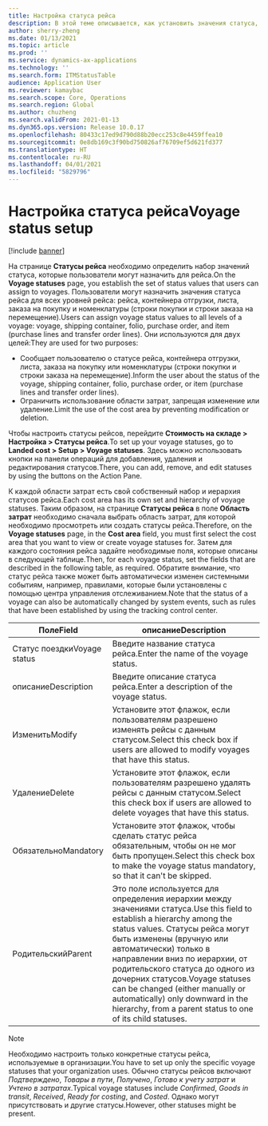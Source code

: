 ```yaml
---
title: Настройка статуса рейса
description: В этой теме описывается, как установить значения статуса, которые пользователи могут назначить для рейса.
author: sherry-zheng
ms.date: 01/13/2021
ms.topic: article
ms.prod: ''
ms.service: dynamics-ax-applications
ms.technology: ''
ms.search.form: ITMStatusTable
audience: Application User
ms.reviewer: kamaybac
ms.search.scope: Core, Operations
ms.search.region: Global
ms.author: chuzheng
ms.search.validFrom: 2021-01-13
ms.dyn365.ops.version: Release 10.0.17
ms.openlocfilehash: 80433c17ed9d790d88b20ecc253c8e4459ffea10
ms.sourcegitcommit: 0e8db169c3f90bd750826af76709ef5d621fd377
ms.translationtype: HT
ms.contentlocale: ru-RU
ms.lasthandoff: 04/01/2021
ms.locfileid: "5829796"
---
```

# <a name="voyage-status-setup"></a><span data-ttu-id="aa75c-103">Настройка статуса рейса</span><span class="sxs-lookup"><span data-stu-id="aa75c-103">Voyage status setup</span></span>

[!include [banner](../../includes/banner.md)]

<span data-ttu-id="aa75c-104">На странице **Статусы рейса** необходимо определить набор значений статуса, которые пользователи могут назначить для рейса.</span><span class="sxs-lookup"><span data-stu-id="aa75c-104">On the **Voyage statuses** page, you establish the set of status values that users can assign to voyages.</span></span> <span data-ttu-id="aa75c-105">Пользователи могут назначить значения статуса рейса для всех уровней рейса: рейса, контейнера отгрузки, листа, заказа на покупку и номенклатуры (строки покупки и строки заказа на перемещение).</span><span class="sxs-lookup"><span data-stu-id="aa75c-105">Users can assign voyage status values to all levels of a voyage: voyage, shipping container, folio, purchase order, and item (purchase lines and transfer order lines).</span></span> <span data-ttu-id="aa75c-106">Они используются для двух целей:</span><span class="sxs-lookup"><span data-stu-id="aa75c-106">They are used for two purposes:</span></span>

- <span data-ttu-id="aa75c-107">Сообщает пользователю о статусе рейса, контейнера отгрузки, листа, заказа на покупку или номенклатуры (строки покупки и строки заказа на перемещение).</span><span class="sxs-lookup"><span data-stu-id="aa75c-107">Inform the user about the status of the voyage, shipping container, folio, purchase order, or item (purchase lines and transfer order lines).</span></span>
- <span data-ttu-id="aa75c-108">Ограничить использование области затрат, запрещая изменение или удаление.</span><span class="sxs-lookup"><span data-stu-id="aa75c-108">Limit the use of the cost area by preventing modification or deletion.</span></span>

<span data-ttu-id="aa75c-109">Чтобы настроить статусы рейсов, перейдите **Стоимость на складе \> Настройка \> Статусы рейса**.</span><span class="sxs-lookup"><span data-stu-id="aa75c-109">To set up your voyage statuses, go to **Landed cost \> Setup \> Voyage statuses**.</span></span> <span data-ttu-id="aa75c-110">Здесь можно использовать кнопки на панели операций для добавления, удаления и редактирования статусов.</span><span class="sxs-lookup"><span data-stu-id="aa75c-110">There, you can add, remove, and edit statuses by using the buttons on the Action Pane.</span></span>

<span data-ttu-id="aa75c-111">К каждой области затрат есть свой собственный набор и иерархия статусов рейса.</span><span class="sxs-lookup"><span data-stu-id="aa75c-111">Each cost area has its own set and hierarchy of voyage statuses.</span></span> <span data-ttu-id="aa75c-112">Таким образом, на странице **Статусы рейса** в поле **Область затрат** необходимо сначала выбрать область затрат, для которой необходимо просмотреть или создать статусы рейса.</span><span class="sxs-lookup"><span data-stu-id="aa75c-112">Therefore, on the **Voyage statuses** page, in the **Cost area** field, you must first select the cost area that you want to view or create voyage statuses for.</span></span> <span data-ttu-id="aa75c-113">Затем для каждого состояния рейса задайте необходимые поля, которые описаны в следующей таблице.</span><span class="sxs-lookup"><span data-stu-id="aa75c-113">Then, for each voyage status, set the fields that are described in the following table, as required.</span></span> <span data-ttu-id="aa75c-114">Обратите внимание, что статус рейса также может быть автоматически изменен системными событиям, например, правилами, которые были установлены с помощью центра управления отслеживанием.</span><span class="sxs-lookup"><span data-stu-id="aa75c-114">Note that the status of a voyage can also be automatically changed by system events, such as rules that have been established by using the tracking control center.</span></span>

| <span data-ttu-id="aa75c-115">Поле</span><span class="sxs-lookup"><span data-stu-id="aa75c-115">Field</span></span> | <span data-ttu-id="aa75c-116">описание</span><span class="sxs-lookup"><span data-stu-id="aa75c-116">Description</span></span> |
|---|---|
| <span data-ttu-id="aa75c-117">Статус поездки</span><span class="sxs-lookup"><span data-stu-id="aa75c-117">Voyage status</span></span> | <span data-ttu-id="aa75c-118">Введите название статуса рейса.</span><span class="sxs-lookup"><span data-stu-id="aa75c-118">Enter the name of the voyage status.</span></span> |
| <span data-ttu-id="aa75c-119">описание</span><span class="sxs-lookup"><span data-stu-id="aa75c-119">Description</span></span> | <span data-ttu-id="aa75c-120">Введите описание статуса рейса.</span><span class="sxs-lookup"><span data-stu-id="aa75c-120">Enter a description of the voyage status.</span></span> |
| <span data-ttu-id="aa75c-121">Изменить</span><span class="sxs-lookup"><span data-stu-id="aa75c-121">Modify</span></span> | <span data-ttu-id="aa75c-122">Установите этот флажок, если пользователям разрешено изменять рейсы с данным статусом.</span><span class="sxs-lookup"><span data-stu-id="aa75c-122">Select this check box if users are allowed to modify voyages that have this status.</span></span> |
| <span data-ttu-id="aa75c-123">Удаление</span><span class="sxs-lookup"><span data-stu-id="aa75c-123">Delete</span></span> | <span data-ttu-id="aa75c-124">Установите этот флажок, если пользователям разрешено удалять рейсы с данным статусом.</span><span class="sxs-lookup"><span data-stu-id="aa75c-124">Select this check box if users are allowed to delete voyages that have this status.</span></span> |
| <span data-ttu-id="aa75c-125">Обязательно</span><span class="sxs-lookup"><span data-stu-id="aa75c-125">Mandatory</span></span> | <span data-ttu-id="aa75c-126">Установите этот флажок, чтобы сделать статус рейса обязательным, чтобы он не мог быть пропущен.</span><span class="sxs-lookup"><span data-stu-id="aa75c-126">Select this check box to make the voyage status mandatory, so that it can't be skipped.</span></span> |
| <span data-ttu-id="aa75c-127">Родительский</span><span class="sxs-lookup"><span data-stu-id="aa75c-127">Parent</span></span> | <span data-ttu-id="aa75c-128">Это поле используется для определения иерархии между значениями статуса.</span><span class="sxs-lookup"><span data-stu-id="aa75c-128">Use this field to establish a hierarchy among the status values.</span></span> <span data-ttu-id="aa75c-129">Статусы рейса могут быть изменены (вручную или автоматически) только в направлении вниз по иерархии, от родительского статуса до одного из дочерних статусов.</span><span class="sxs-lookup"><span data-stu-id="aa75c-129">Voyage statuses can be changed (either manually or automatically) only downward in the hierarchy, from a parent status to one of its child statuses.</span></span>

> [!NOTE]
> <span data-ttu-id="aa75c-130">Необходимо настроить только конкретные статусы рейса, используемые в организации.</span><span class="sxs-lookup"><span data-stu-id="aa75c-130">You have to set up only the specific voyage statuses that your organization uses.</span></span> <span data-ttu-id="aa75c-131">Обычно статусы рейсов включают *Подтверждено*, *Товары в пути*, *Получено*, *Готово к учету затрат* и *Учтено в затратах*.</span><span class="sxs-lookup"><span data-stu-id="aa75c-131">Typical voyage statuses include *Confirmed*, *Goods in transit*, *Received*, *Ready for costing*, and *Costed*.</span></span> <span data-ttu-id="aa75c-132">Однако могут присутствовать и другие статусы.</span><span class="sxs-lookup"><span data-stu-id="aa75c-132">However, other statuses might be present.</span></span>
